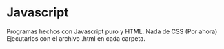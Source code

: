 # Javascript
Programas hechos con Javascript puro y HTML. Nada de CSS (Por ahora)
Ejecutarlos con el archivo .html en cada carpeta.
